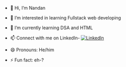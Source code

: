 - 👋 Hi, I’m Nandan
- 👀 I’m interested in learning Fullstack web developing
- 🌱 I’m currently learning DSA and HTML
- 📫  Connect with me on LinkedIn-
         [![LinkedIn](https://img.shields.io/badge/LinkedIn-0073b1?style=for-the-badge&logo=linkedin&logoColor=white)](https://in.linkedin.com/in/nandan-h-s-186551296)

- 😄 Pronouns: He/him
- ⚡ Fun fact: eh-?
<!---
Nandanhs006/Nandanhs006 is a ✨ special ✨ repository because its `README.md` (this file) appears on your GitHub profile.
You can click the Preview link to take a look at your changes.
--->
